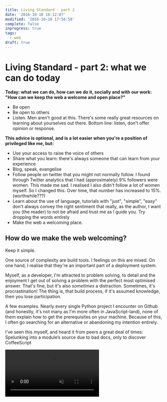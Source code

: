 ```yaml
---
title: Living Standard - part 2
date: '2016-10-10 16:12:07'
modified: '2016-10-10 17:56:58'
complete: false
inprogress: true
tags:
  - web
draft: true
---
```

# Living Standard - part 2: what we can do today

**Today: what we can do, how can we do it, socially and with our work: "How can we keep the web a welcome and open place?"**

- Be open
- Be open to others
- Listen. Men aren't good at this. There's some really great resources on learning about yourselves out there. Bottom line: listen, don't offer opinion or response.

**This advice is optional, and is a lot easier when you're a position of privileged like me, but:**

- Use your access to raise the voice of others
- Share what you learn: there's always someone that can learn from your experience
- Blog, speak, evangelise
- Follow people on twitter that you might not normally follow. I found through Twitter analytics that I had (approximately) 9% followers were women. This made me sad. I realised I also didn't follow a lot of women myself. So I changed this. Over time, that number has increased to 15%. (worthwhile???)
- Learn about the use of language, tutorials with "just", "simple", "easy" don't always convey the right sentiment that really, as the author, I want you (the reader) to not be afraid and trust me as I guide you. Try dropping the words entirely
- Make the web a welcoming place.

## How do we make the web welcoming?

Keep it simple.

One source of complexity are build tools. I feelings on this are mixed. On one hand, I realise that they're an important part of a deployment system.

Myself, as a developer, I'm attracted to problem solving, to detail and the enjoyment I get out of solving a problem with the perfect most optimised answer. That's fine, but it's also *sometimes* a distraction. Sometimes, it's procrastination! The thing is, that build process, if it's assumed knowledge, then you lose participation.

A few examples. Nearly every single Python project I encounter on Github (and honestly, it's not many as I'm more often in JavaScript-land), none of them explain how to get the prerequisites on your machine. Because of this, I often go searching for an alternative or abandoning my intention entirely.

I've seen this myself, and heard it from peers a great deal of times: Spelunking into a module’s source due to bad docs, only to discover CoffeeScript

<video muted autoplay loop src="https://player.vimeo.com/external/186292630.sd.mp4?s=42ed7e4728c514857d4b9750101e352342172f1f&profile_id=164">



However, support for technology like ES6 has come a long way in a relatively short amount of time. Most browsers (though perhaps not Safari — at time of writing) are rolling out nightly builds that give us access to new standards and even experiments.

As the state of native support is so good, I try to experiment and prototype with the latest technology and without polyfills and processors.

If I'm blogging, I try to think: can this code be copied and pasted?

I'm constantly (trying to) think about the user who won't really all the words, but look for code that they can try out and interact with.

It's equally because of this, that my product JS Bin differs from CodePen and JSFiddle in that the full source code is shown the user. That way they can see *everything* that's required to run the code. So when they inevitably copy and paste the content, it does work.

---

## State of technology today

A polyfill is a piece of code that can fill in a browser hole whilst you wait for the native API to catch up. Polyfills should not live forever. They should expire. In using them, they should be reviewed and removed as support amongst your users increase. This is where as service like polyfills.io comes in useful, since it will polyfill on demand, rather be included for all your users.

Looking retrospectively, it's useful to see what I *used to* polyfill and where I no longer use them. Bear in mind, the term polyfill came along at height of HTML5.

- Web Storage - no polyfill
- etc - SEE STATE OF THE GAP

---

- Language. When helping via blog posts, articles and tweets, we're writing content for other humans. It's useful to remember that they probably don't have the same knowledge as you.


## Structured learning helps

- How to put together an HTML page
- What HTML, CSS and JavaScript is for, i.e. CSS isn't for application state, `div`s aren't for buttons, and JavaScript isn't for content. Of course, you can enhance…
- Progressive Enhancement. It seems like it's some kind of dark art that has been forgotten in time. Arguing that "sites don't have to work without JavaScript" is poppycock. Arguing that your users only use an iPhone only says that you're not interested in having more users (and thus more money for the business).t

